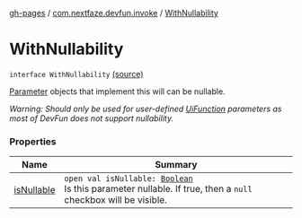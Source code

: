 [gh-pages](../../index.md) / [com.nextfaze.devfun.invoke](../index.md) / [WithNullability](./index.md)

# WithNullability

`interface WithNullability` [(source)](https://github.com/NextFaze/dev-fun/tree/master/devfun/src/main/java/com/nextfaze/devfun/invoke/View.kt#L78)

[Parameter](../-parameter/index.md) objects that implement this will can be nullable.

*Warning: Should only be used for user-defined [UiFunction](../-ui-function/index.md) parameters as most of DevFun does not support nullability.*

### Properties

| Name | Summary |
|---|---|
| [isNullable](is-nullable.md) | `open val isNullable: `[`Boolean`](https://kotlinlang.org/api/latest/jvm/stdlib/kotlin/-boolean/index.html)<br>Is this parameter nullable. If true, then a `null` checkbox will be visible. |
